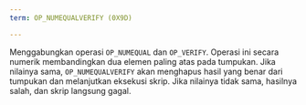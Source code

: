```yaml
---
term: OP_NUMEQUALVERIFY (0X9D)

---
```

Menggabungkan operasi `OP_NUMEQUAL` dan `OP_VERIFY`. Operasi ini secara numerik membandingkan dua elemen paling atas pada tumpukan. Jika nilainya sama, `OP_NUMEQUALVERIFY` akan menghapus hasil yang benar dari tumpukan dan melanjutkan eksekusi skrip. Jika nilainya tidak sama, hasilnya salah, dan skrip langsung gagal.